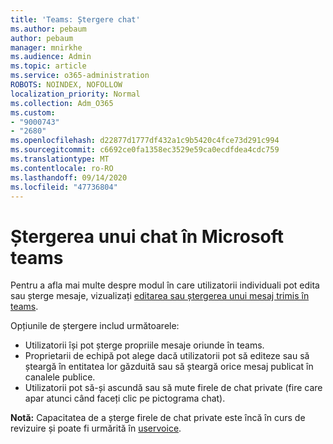 ```yaml
---
title: 'Teams: Ștergere chat'
ms.author: pebaum
author: pebaum
manager: mnirkhe
ms.audience: Admin
ms.topic: article
ms.service: o365-administration
ROBOTS: NOINDEX, NOFOLLOW
localization_priority: Normal
ms.collection: Adm_O365
ms.custom:
- "9000743"
- "2680"
ms.openlocfilehash: d22877d1777df432a1c9b5420c4fce73d291c994
ms.sourcegitcommit: c6692ce0fa1358ec3529e59ca0ecdfdea4cdc759
ms.translationtype: MT
ms.contentlocale: ro-RO
ms.lasthandoff: 09/14/2020
ms.locfileid: "47736804"
---
```

# <a name="delete-a-chat-in-microsoft-teams"></a>Ștergerea unui chat în Microsoft teams

Pentru a afla mai multe despre modul în care utilizatorii individuali pot edita sau șterge mesaje, vizualizați [editarea sau ștergerea unui mesaj trimis în teams](https://support.office.com/article/5f1fe604-a900-4a07-b8b7-8cf70ed6b263). 

Opțiunile de ștergere includ următoarele:

- Utilizatorii își pot șterge propriile mesaje oriunde în teams.
- Proprietarii de echipă pot alege dacă utilizatorii pot să editeze sau să șteargă în entitatea lor găzduită sau să șteargă orice mesaj publicat în canalele publice.
- Utilizatorii pot să-și ascundă sau să mute firele de chat private (fire care apar atunci când faceți clic pe pictograma chat).

**Notă:** Capacitatea de a șterge firele de chat private este încă în curs de revizuire și poate fi urmărită în [uservoice](https://microsoftteams.uservoice.com/forums/555103-public/suggestions/33535006-delete-private-chat-threads). 